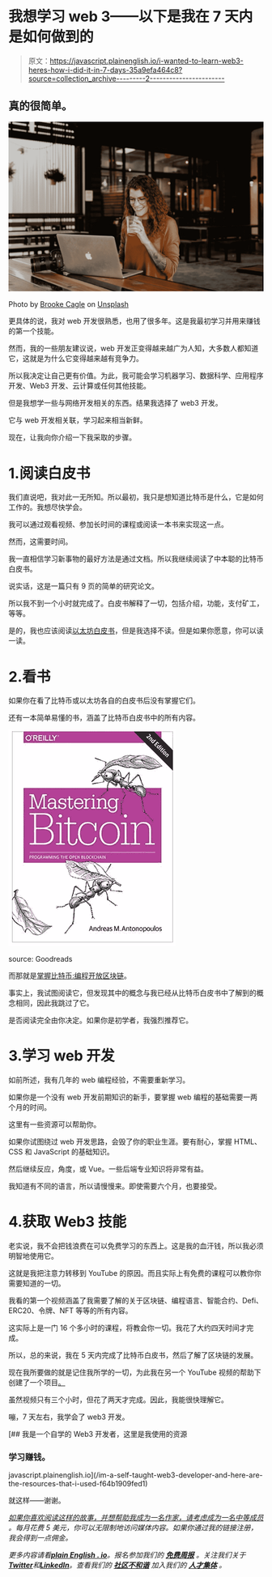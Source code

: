 # 我想学习 web 3——以下是我在 7 天内是如何做到的

> 原文：<https://javascript.plainenglish.io/i-wanted-to-learn-web3-heres-how-i-did-it-in-7-days-35a9efa464c8?source=collection_archive---------2----------------------->

## 真的很简单。

![](img/04f97836645d55f192413727442c28e1.png)

Photo by [Brooke Cagle](https://unsplash.com/@brookecagle?utm_source=medium&utm_medium=referral) on [Unsplash](https://unsplash.com?utm_source=medium&utm_medium=referral)

更具体的说，我对 web 开发很熟悉，也用了很多年。这是我最初学习并用来赚钱的第一个技能。

然而，我的一些朋友建议说，web 开发正变得越来越广为人知，大多数人都知道它，这就是为什么它变得越来越有竞争力。

所以我决定让自己更有价值。为此，我可能会学习机器学习、数据科学、应用程序开发、Web3 开发、云计算或任何其他技能。

但是我想学一些与网络开发相关的东西。结果我选择了 web3 开发。

它与 web 开发相关联，学习起来相当新鲜。

现在，让我向你介绍一下我采取的步骤。

# 1.阅读白皮书

我们直说吧，我对此一无所知。所以最初，我只是想知道比特币是什么，它是如何工作的。我想尽快学会。

我可以通过观看视频、参加长时间的课程或阅读一本书来实现这一点。

然而，这需要时间。

我一直相信学习新事物的最好方法是通过文档。所以我继续阅读了中本聪的比特币白皮书。

说实话，这是一篇只有 9 页的简单的研究论文。

所以我不到一个小时就完成了。白皮书解释了一切，包括介绍，功能，支付矿工，等等。

是的，我也应该阅读[以太坊白皮书](https://ethereum.org/en/whitepaper/)，但是我选择不读。但是如果你愿意，你可以读一读。

# 2.看书

如果你在看了比特币或以太坊各自的白皮书后没有掌握它们。

还有一本简单易懂的书，涵盖了比特币白皮书中的所有内容。

![](img/dbd5bc9bf9a041c1f0f64b40bc79329a.png)

source: Goodreads

而那就是[掌握比特币:编程开放区块链](https://amzn.to/3O0n9ze)。

事实上，我试图阅读它，但发现其中的概念与我已经从比特币白皮书中了解到的概念相同，因此我跳过了它。

是否阅读完全由你决定。如果你是初学者，我强烈推荐它。

# 3.学习 web 开发

如前所述，我有几年的 web 编程经验，不需要重新学习。

如果你是一个没有 web 开发前期知识的新手，要掌握 web 编程的基础需要一两个月的时间。

这里有一些资源可以帮助你。

如果你试图绕过 web 开发思路，会毁了你的职业生涯。要有耐心，掌握 HTML、CSS 和 JavaScript 的基础知识。

然后继续反应，角度，或 Vue。一些后端专业知识将非常有益。

我知道有不同的语言，所以请慢慢来。即使需要六个月，也要接受。

# 4.获取 Web3 技能

老实说，我不会把钱浪费在可以免费学习的东西上。这是我的血汗钱，所以我必须明智地使用它。

这就是我把注意力转移到 YouTube 的原因。而且实际上有免费的课程可以教你你需要知道的一切。

我看的第一个视频涵盖了我需要了解的关于区块链、编程语言、智能合约、Defi、ERC20、令牌、NFT 等等的所有内容。

这实际上是一门 16 个多小时的课程，将教会你一切。我花了大约四天时间才完成。

所以，总的来说，我在 5 天内完成了比特币白皮书，然后了解了区块链的发展。

现在我所要做的就是记住我所学的一切，为此我在另一个 YouTube 视频的帮助下创建了一个项目[。](https://youtu.be/99pYGpTWcXM)

虽然视频只有三个小时，但花了两天才完成。因此，我能很快理解它。

嘣，7 天左右，我学会了 web3 开发。

[](/im-a-self-taught-web3-developer-and-here-are-the-resources-that-i-used-f64b1909fed1) [## 我是一个自学的 Web3 开发者，这里是我使用的资源

### 学习赚钱。

javascript.plainenglish.io](/im-a-self-taught-web3-developer-and-here-are-the-resources-that-i-used-f64b1909fed1) 

就这样——谢谢。

[*如果你喜欢阅读这样的故事，并想帮助我成为一名作家，请考虑成为一名中等成员*](https://nitinfab.medium.com/membership) *。每月花费 5 美元，你可以无限制地访问媒体内容。如果你通过我的链接注册，我会得到一点佣金。*

*更多内容请看*[***plain English . io***](https://plainenglish.io/)*。报名参加我们的* [***免费周报***](http://newsletter.plainenglish.io/) *。关注我们关于*[***Twitter***](https://twitter.com/inPlainEngHQ)*和*[***LinkedIn***](https://www.linkedin.com/company/inplainenglish/)*。查看我们的* [***社区不和谐***](https://discord.gg/GtDtUAvyhW) *加入我们的* [***人才集体***](https://inplainenglish.pallet.com/talent/welcome) *。*